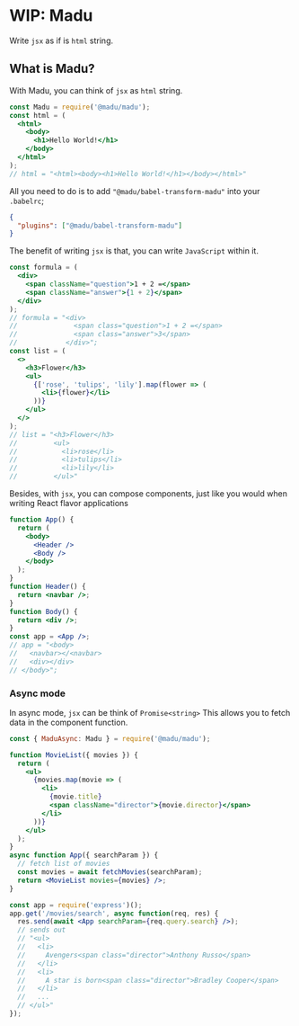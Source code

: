 # WIP: Madu

Write `jsx` as if is `html` string.

## What is Madu?

With Madu, you can think of `jsx` as `html` string.

```jsx
const Madu = require('@madu/madu');
const html = (
  <html>
    <body>
      <h1>Hello World!</h1>
    </body>
  </html>
);
// html = "<html><body><h1>Hello World!</h1></body></html>"
```

All you need to do is to add `"@madu/babel-transform-madu"` into your `.babelrc`;

```json
{
  "plugins": ["@madu/babel-transform-madu"]
}
```

The benefit of writing `jsx` is that, you can write `JavaScript` within it.

```jsx
const formula = (
  <div>
    <span className="question">1 + 2 =</span>
    <span className="answer">{1 + 2}</span>
  </div>
);
// formula = "<div>
//              <span class="question">1 + 2 =</span>
//              <span class="answer">3</span>
//            </div>";
const list = (
  <>
    <h3>Flower</h3>
    <ul>
      {['rose', 'tulips', 'lily'].map(flower => (
        <li>{flower}</li>
      ))}
    </ul>
  </>
);
// list = "<h3>Flower</h3>
//         <ul>
//           <li>rose</li>
//           <li>tulips</li>
//           <li>lily</li>
//         </ul>"
```

Besides, with `jsx`, you can compose components, just like you would when writing React flavor applications

```jsx
function App() {
  return (
    <body>
      <Header />
      <Body />
    </body>
  );
}
function Header() {
  return <navbar />;
}
function Body() {
  return <div />;
}
const app = <App />;
// app = "<body>
//   <navbar></<navbar>
//   <div></div>
// </body>";
```

### Async mode

In async mode, `jsx` can be think of `Promise<string>`
This allows you to fetch data in the component function.

```jsx
const { MaduAsync: Madu } = require('@madu/madu');

function MovieList({ movies }) {
  return (
    <ul>
      {movies.map(movie => (
        <li>
          {movie.title}
          <span className="director">{movie.director}</span>
        </li>
      ))}
    </ul>
  );
}
async function App({ searchParam }) {
  // fetch list of movies
  const movies = await fetchMovies(searchParam);
  return <MovieList movies={movies} />;
}

const app = require('express')();
app.get('/movies/search', async function(req, res) {
  res.send(await <App searchParam={req.query.search} />);
  // sends out
  // "<ul>
  //   <li>
  //     Avengers<span class="director">Anthony Russo</span>
  //   </li>
  //   <li>
  //     A star is born<span class="director">Bradley Cooper</span>
  //   </li>
  //   ...
  // </ul>"
});
```
